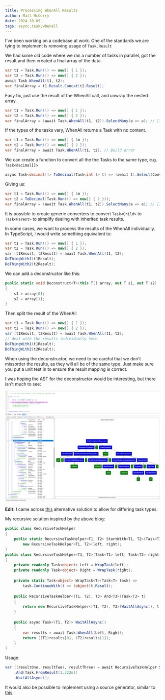 ```yaml
---
title: Processing WhenAll Results
author: Matt McCorry
date: 2024-10-09
tags: async,task,whenall
---
```


I've been working on a codebase at work. One of the standards we are tying to implement is removing usage of `Task.Result`

We had some old code where we ran a number of tasks in parallel, got the result and then created a final array of the data.

```csharp
var t1 = Task.Run(() => new[] { 1 });
var t2 = Task.Run(() => new[] { 2 });
await Task.WhenAll(t1, t2);
var finalArray = t1.Result.Concat(t2.Result);
```

Easy fix, just use the result of the WhenAll call, and unwrap the nested array.

```csharp
var t1 = Task.Run(() => new[] { 1 });
var t2 = Task.Run(() => new[] { 2 });
var finalArray = (await Task.WhenAll(t1, t2)).SelectMany(a => a); // [1, 2]
```

If the types of the tasks vary, WhenAll returns a Task with no content.

```csharp
var t1 = Task.Run(() => new[] { 1m });
var t2 = Task.Run(() => new[] { 2 });
var finalArray = await Task.WhenAll(t1, t2); // Build error
```

We can create a function to convert all the the Tasks to the same type, e.g. `Task<decimal[]>`

```csharp
async Task<decimal[]> ToDecimal(Task<int[]> t) => (await t).Select(Convert.ToDecimal).ToArray();
```

Giving us:

```csharp
var t1 = Task.Run(() => new[] { 1m });
var t2 = ToDecimal(Task.Run(() => new[] { 2 }));
var finalArray = (await Task.WhenAll(t1, t2)).SelectMany(a => a); // [1m, 2m]
```

It is possible to create generic converters to convert `Task<Child>` to `Task<Parent>` to simplify dealing with inherited task results.

In some cases, we want to process the results of the WhenAll individually. In TypeScript, I would write something equivalent to:

```csharp
var t1 = Task.Run(() => new[] { 1 });
var t2 = Task.Run(() => new[] { 2 });
var [t1Result, t2Result] = await Task.WhenAll(t1, t2);
DoThingWith1(t1Result);
DoThingWith2(t2Result);
```

We can add a deconstructor like this:

```csharp
public static void Deconstruct<T>(this T[] array, out T s1, out T s2)
{
    s1 = array[0];
    s2 = array[1];
}
```

Then split the result of the WhenAll

```csharp
var t1 = Task.Run(() => new[] { 1 });
var t2 = Task.Run(() => new[] { 2 });
var (t1Result, t2Result) = await Task.WhenAll(t1, t2);
// deal with the results individually here
DoThingWith1(t1Result);
DoThingWith2(t2Result);
```

When using the deconstructor, we need to be careful that we don't missorder the results, as they will all be of the same type. Just make sure you put a unit test in to ensure the result mapping is correct.

I was hoping the AST for the deconstructor would be interesting, but there isn't much to see:

![WhenAll AST](./images/WhenAll.png)

**Edit:** I came across [this](https://steven-giesel.com/blogPost/d55cdae5-7294-40cc-a9d5-7552e092205e) alternative solution to allow for differing task types.

My recursive solution inspired by the above blog:

```csharp
public class RecursiveTaskHelper
{
    public static RecursiveTaskHelper<T1, T2> StartWith<T1, T2>(Task<T1> left, Task<T2> right) =>
        new RecursiveTaskHelper<T1, T2>(left, right);
}
public class RecursiveTaskHelper<T1, T2>(Task<T1> left, Task<T2> right)
{
    private readonly Task<object> Left = WrapTask(left);
    private readonly Task<object> Right = WrapTask(right);

    private static Task<object> WrapTask<T>(Task<T> task) =>
        task.ContinueWith(t => (object)t.Result);

    public RecursiveTaskHelper<(T1, T2), T3> And<T3>(Task<T3> t)
    {
        return new RecursiveTaskHelper<(T1, T2), T3>(WaitAllAsync(), t);
    }

    public async Task<(T1, T2)> WaitAllAsync()
    {
        var results = await Task.WhenAll(Left, Right);
        return ((T1)results[0], (T2)results[1]);
    }
}
```

Usage:

```csharp
var ((resultOne, resultTwo), resultThree) = await RecursiveTaskHelper.StartWith(Task.FromResult("hi"), Task.FromResult(1))
    .And(Task.FromResult(1.222m))
    .WaitAllAsync();
```

It would also be possible to implement using a source generator, similar to [this](https://github.com/mcintyre321/OneOf/blob/master/OneOf.SourceGenerator/OneOfGenerator.cs).

